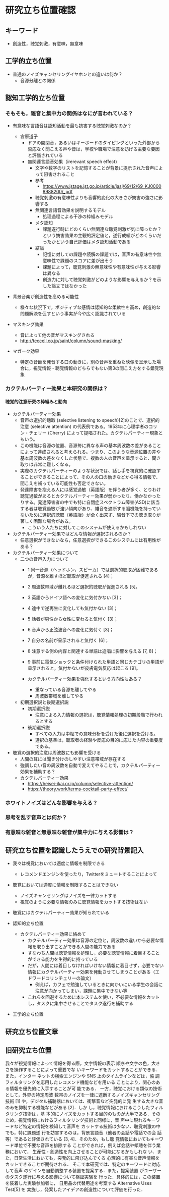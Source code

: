 # 研究立ち位置確認
## キーワード
- 創造性，聴覚刺激，有意味，無意味
## 工学的立ち位置
- 普通のノイズキャンセリングイヤホンとの違いは何か？
  - 音源分離との関係
## 認知工学的立ち位置
### そもそも，雑音と集中力の関係はなにが言われている？
- 有意味な言語音は認知活動を最も妨害する聴覚刺激なのか？
  - 宮原道子
    - ドアの開閉音，あるいはキーボードのタイピングといった外部から否応なく聞こえる声や音は，学校や職場で注意を妨げる主要な要因と評価されている
    - 無関連言語音効果（irerevant speech effect)
      - 文字や数字のリストを記憶することが背景に提示された音声によって阻害されること
      - 参考
        - https://www.jstage.jst.go.jp/article/jasj/69/12/69_KJ00008988200/_pdf
      - 聴覚刺激の有意味性よりも音響的変化の大きさが妨害の強さに影響する
      - 無関連言語音効果を説明するモデル
        - 処理過程による干渉の枠組みモデル
      - メタ認知
        - 課題遂行時にどのくらい無関連な聴覚刺激が気に障ったか？という妨害効果の主観的評定値と，遂行成績がどのくらいだったかという自己評価はメタ認知活動である
      - 結論
        - 記憶に対しての課題や読解の課題では，音声の有意味性や無意味性で課題のスコアに差が出そう
        - 課題によって，聴覚刺激の無意味性や有意味性が与える影響は異なる
        - 創造力に対して聴覚刺激がどのような影響を与えるか？を示した論文ではなかった

- 背景音楽が創造性を高める可能性
    - 様々な状況下で，ポジティブな感情は認知的な柔軟性を高め，創造的な問題解決を促すという事実が今や広く認識されている
- マスキング効果
  - 音によって他の音がマスキングされる
  - http://teccell.co.jp/saint/column/sound-masking/
- マガーク効果
  - 特定の音節を発音する口の動きに，別の音声を重ねた映像を呈示した場合に，視覚情報・聴覚情報のどちらでもない第3の聞こえ方をする錯覚現象

### カクテルパーティー効果と本研究の関係は？
#### 聴覚的注意研究の枠組みと動向
- カクテルパーティー効果
  - 音声の選択的聴取 (selective listening to speech)[2]のことで、選択的注意 (selective attention) の代表例である。1953年に心理学者のコリン・チェリー (Cherry) によって提唱された。カクテルパーティー現象ともいう。
  - この機能は音源の位置、音源毎に異なる声の基本周波数の差があることによって達成されると考えられる。つまり、このような音源位置の差や基本周波数の差をなくした状態で、複数の人の音声を呈示すると、聞き取りは非常に難しくなる。
  - 実際のカクテルパーティーのような状況では、話し手を視覚的に確認することができることによって、その人の口の動きなどから得る情報で、聞こえを補っている可能性も否定できない。
  - 発達障害を抱える人には感覚過敏（英語版）を伴う者が多く、とりわけ聴覚過敏があるとカクテルパーティー効果が弱かったり、働かなかったりする。発達障害者の中でも特に自閉症スペクトラム障害(ASD)に該当する者は聴覚過敏が強い傾向があり、雑音を遮断する脳機能を持っていないために選択的聴取（英語版）が全く出来ず、騒音下での聴き取りが著しく困難な場合がある。
    - こういう人たちに対してこのシステムが使えるかもしれない
- カクテルパーティー効果ではどんな情報が選択されるのか？
  - 任意選択ができないなら，任意選択ができるこのシステムには有用性がある？
- カクテルパーティー効果について
  - 二つの音声入力について
    - 1 同一音源（ヘッドホン，スピーカ）では選択的聴取が困難であるが，音源を離すほど聴取が促進される [4]；
    - 2 周波数帯域が離れるほど選択的聴取が促進される [5]。
    - 3 英語からドイツ語への変化に気付かない [3]；
    - 4 途中で逆再生に変化しても気付かない [3]；
    - 5 話者が男性から女性に変わると気付く [3]；
    - 6 音声から正弦波音への変化に気付く [3]；
    - 7 自分の名前が呈示されると気付く [6]；
    - 8 注意する側の内容と関連する単語は追唱に影響を与える [7, 8]；
    - 9 事前に電気ショックと条件付けられた単語と同じカテゴリの単語が呈示されると，気付かないが皮膚電気反応は起こる [9]。

    - カクテルパーティー効果を強化するという方向性もある？
      - 重なっている音源を離してやる
      - 周波数帯域を離してやる
  - 初期選択説と後期選択説
    - 初期選択説
      - 注意による入力情報の選択は，聴覚情報処理の初期段階で行われるとする
    - 後期選択説
      - すべての入力は中枢での意味分析を受けた後に選択を受ける。
      - 選択の基準は，聴取者の経験や反応の目的に応じた内容の重要度である。
- 聴覚の選択的注意は周波数にも影響を受ける
  - 人間の耳には聞き分けのしやすい注意帯域が存在する
  - 強調したい音の周波数を自動で変えてやることで，カクテルパーティー効果を補助する？
  - カクテルパーティー効果
    - https://heisei-ikai.or.jp/column/selective-attention/
    - https://theory.work/terms-cocktail-party-effect/
### ホワイトノイズはどんな影響を与える？
### 思考を乱す音声とは何か？
### 有意味な雑音と無意味な雑音が集中力に与える影響は？
## 研究立ち位置を認識したうえでの研究背景記入
- 我々は視覚においては適度に情報を制限できる
  - レコメンドエンジンを使ったり，Twitterをミュートすることによって
- 聴覚においては適度に情報を制限することはできない
  - ノイズキャンセリングはノイズを一律カットする
  - 視覚のように必要な情報のみに聴覚情報をカットする技術はない
- 聴覚にはカクテルパーティー効果が知られている


- 認知的立ち位置
  - カクテルパーティー効果に絡めて
    - カクテルパーティー効果は音源の定位と，周波数の違いから必要な情報を取り出すことができる人間の能力である
    - すなわち人間は聴覚情報を処理し，必要な聴覚情報に着目することができる能力を生得的に持っている
    - だが，人間には着目しなければいけない情報に着目せず，必要でない情報にカクテルパーティー効果を発動させてしまうことがある（エドワードコリンチェリーの論文）
      - 例えば，カフェで勉強しているときに向かいにいる学生の会話に注意が向かってしまい，課題に集中できない等
    - これらを回避するために本システムを使い，不必要な情報をカットし，タスクに集中させることでタスク遂行を補助する

- 工学的立ち位置
　
## 研究立ち位置文章


## 旧研究立ち位置
我々が視覚情報によって情報を得る際，文字情報の表示
順序や文字の色，大きさを操作することによって重要でな
いキーワードをカットすることができる．また，インター
ネットの検索エンジンや SNS 上のタイムラインなどは，協
調フィルタリングを応用したレコメンド機能などを用いる
ことにより，関心のある情報を優先的に入手することが可
能である．
一方，聴覚における類似の技術として，外界の特定周波
数帯のノイズを一律に遮断するノイズキャンセリング技術
[1] や，デジタル補聴器においては、衝撃音など突発的に発
生する大きな音のみを抑制する機能などがある [2]．しか
し，聴覚情報におけるこうしたフィルタリング技術は，基
本的にノイズをカットする目的のものが大半である．その
ため，視覚情報におけるフィルタリング技術と同様に，音
声中に現れるキーワードなど特定の情報を検知して音声を
カットする技術は少ない．聴覚刺激の中でも，特に課題遂
行を妨害するのは，背景言語音（他者の会話や電話での会
話等）であると評価されている [3, 4]．そのため，もし聴
覚情報においてもキーワード単位で不要な音声を排除する
ことができれば，例えば会話や傾聴を伴う業務において，
生産性・創造性を向上させることが可能になるかもしれな
い．また，日常生活においても，突発的に飛び込んでくる
心理的に有害な音声情報をカットできることが期待される．
そこで本研究では、特定のキーワードに対応して音声
のゲインを自動調整する装置を提案する．また，提案装置
がユーザーのタスク遂行に与える影響について検証実験を
行った．具体的には，この装置を装着した実験参加者に，
日用品の代替用途を考案する Alternative Uses Test[5] を
実施し，発案したアイデアの創造性について評価を行った．
